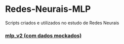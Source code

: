 # Redes-Neurais-MLP
Scripts criados e utilizados no estudo de Redes Neurais

### [mlp_v2 (com dados mockados)]()
